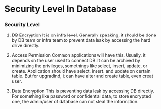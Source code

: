 # Security Level In Database

### Security Level

1. DB Encryption
   It is on infra level. Generally speaking, it should be done by DB team or infra team to prevent data leak by accessing the hard drive directly.

2. Access Permission
   Common applications will have this. Usually. it depends on the user used to connect DB. It can be archived by minimizing the privileges, somethings like select, insert, update, or create. Application should have select, insert, and update on certain table. But for upgradind, it can have alter and create table, even creat user.

3. Data Encryption
   This is preventing data leak by accessing DB directly. For something like password or confidential data, to store encrypted one, the admin/user of database can not steal the information.

